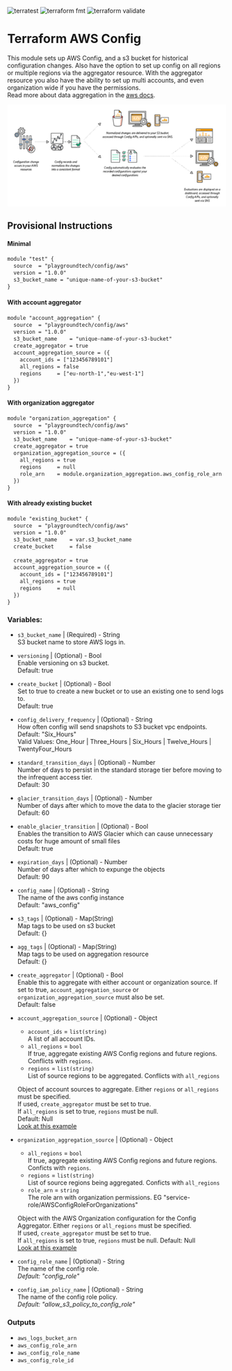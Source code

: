 ![terratest](https://github.com/playgroundcloud/terraform-aws-config/workflows/terratest/badge.svg)
![terraform fmt](https://github.com/playgroundcloud/terraform-aws-config/workflows/terraform-fmt/badge.svg)
![terraform validate](https://github.com/playgroundcloud/terraform-aws-config/workflows/terraform-validate/badge.svg)
# Terraform AWS Config

This module sets up AWS Config, and a s3 bucket for historical configuration changes.
Also have the option to set up config on all regions or multiple regions via the aggregator resource.
With the aggregator resource you also have the ability to set up multi accounts, and even organization wide if you have the permissions.  
Read more about data aggregation in the [aws docs](https://docs.aws.amazon.com/config/latest/developerguide/aggregate-data.html).

![image](./test/picture/config.png)

## Provisional Instructions

#### Minimal

```hcl
module "test" {
  source  = "playgroundtech/config/aws"
  version = "1.0.0"
  s3_bucket_name = "unique-name-of-your-s3-bucket"
}
```

#### With account aggregator

```hcl
module "account_aggregation" {
  source  = "playgroundtech/config/aws"
  version = "1.0.0"
  s3_bucket_name    = "unique-name-of-your-s3-bucket"
  create_aggregator = true
  account_aggregation_source = ({
    account_ids = ["123456789101"]
    all_regions = false
    regions     = ["eu-north-1","eu-west-1"]
  })
}

```

#### With organization aggregator

```hcl
module "organization_aggregation" {
  source  = "playgroundtech/config/aws"
  version = "1.0.0"
  s3_bucket_name    = "unique-name-of-your-s3-bucket"
  create_aggregator = true
  organization_aggregation_source = ({
    all_regions = true
    regions     = null
    role_arn    = module.organization_aggregation.aws_config_role_arn
  })
}

```
#### With already existing bucket

```hcl
module "existing_bucket" {
  source  = "playgroundtech/config/aws"
  version = "1.0.0"
  s3_bucket_name    = var.s3_bucket_name
  create_bucket     = false

  create_aggregator = true
  account_aggregation_source = ({
    account_ids = ["123456789101"]
    all_regions = true
    regions     = null
  })
}

```

### Variables:

- `s3_bucket_name` | (Required) - String  
  S3 bucket name to store AWS logs in.

- `versioning` | (Optional) - Bool  
  Enable versioning on s3 bucket.  
  Default: true

- `create_bucket` | (Optional) - Bool  
  Set to true to create a new bucket or to use an existing one to send logs to.  
  Default: true

- `config_delivery_frequency` | (Optional) - String  
  How often config will send snapshots to S3 bucket vpc endpoints.  
  Default: "Six_Hours"  
  Valid Values: One_Hour | Three_Hours | Six_Hours | Twelve_Hours | TwentyFour_Hours

- `standard_transition_days` | (Optional) - Number  
  Number of days to persist in the standard storage tier before moving to the infrequent access tier.  
  Default: 30

- `glacier_transition_days` | (Optional) - Number  
  Number of days after which to move the data to the glacier storage tier  
  Default: 60

- `enable_glacier_transition` | (Optional) - Bool  
  Enables the transition to AWS Glacier which can cause unnecessary costs for huge amount of small files  
  Default: true

- `expiration_days` | (Optional) - Number  
  Number of days after which to expunge the objects  
  Default: 90

- `config_name` | (Optional) - String  
  The name of the aws config instance  
  Default: "aws_config"

- `s3_tags` | (Optional) - Map(String)  
  Map tags to be used on s3 bucket  
  Default: {}

- `agg_tags` | (Optional) - Map(String)  
  Map tags to be used on aggregation resource  
  Default: {}

- `create_aggregator` | (Optional) - Bool  
  Enable this to aggregate with either account or organization source. If set to true, `account_aggregation_source` or `organization_aggregation_source` must also be set.  
  Default: false

- `account_aggregation_source` | (Optional) - Object

  - `account_ids` = `list(string)`   
    A list of all account IDs.  
  - `all_regions` = `bool`  
    If true, aggregate existing AWS Config regions and future regions. Conflicts with `regions`.  
  - `regions` = `list(string)`  
    List of source regions to be aggregated. Conflicts with `all_regions`    

  Object of account sources to aggregate. Either `regions` or `all_regions` must be specified.  
  If used, `create_aggregator` must be set to true.  
  If `all_regions` is set to true, `regions` must be null.    
  Default: Null  
  [Look at this example](./test/example_account_aggregation/main.tf)

- `organization_aggregation_source` | (Optional) - Object

  - `all_regions` = `bool`  
    If true, aggregate existing AWS Config regions and future regions. Conficts with `regions`.
  - `regions` = `list(string)`  
    List of source regions being aggregated. Conficts with `all_regions`
  - `role_arn` = `string`   
    The role arn with organization permissions.
    EG "service-role/AWSConfigRoleForOrganizations"

  Object with the AWS Organization configuration for the Config Aggregator. Either `regions` or `all_regions` must be specified.  
  If used, `create_aggregator` must be set to true.   
  If `all_regions` is set to true, `regions` must be null.
  Default: Null  
  [Look at this example](./test/example_organization_aggregation/main.tf)  
  
  
- `config_role_name` | (Optional) - String  
  The name of the config role.  
  _Default: "config_role"_

- `config_iam_policy_name` | (Optional) - String  
  The name of the config role policy.  
  _Default: "allow_s3_policy_to_config_role"_
  
### Outputs

- `aws_logs_bucket_arn`
- `aws_config_role_arn`
- `aws_config_role_name`
- `aws_config_role_id`
